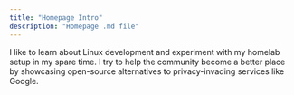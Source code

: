 ```yaml
---
title: "Homepage Intro"
description: "Homepage .md file"
---
```


<div style="text-align: justified"> 
I like to learn about Linux development and experiment with my homelab setup in my spare time. I try to help the community become a better place by showcasing open-source alternatives to privacy-invading services like Google. 
</div>